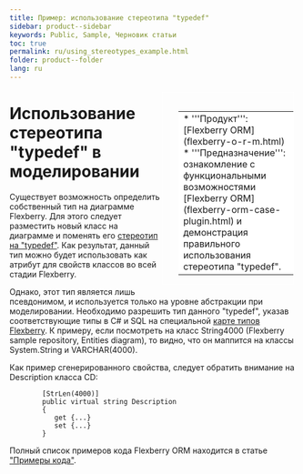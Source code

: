 ```yaml
---
title: Пример: использование стереотипа "typedef"
sidebar: product--sidebar
keywords: Public, Sample, Черновик статьи
toc: true
permalink: ru/using_stereotypes_example.html
folder: product--folder
lang: ru
---
```


<div style="margin:5px; padding-left:28px; float:right; width:40%; outline:1px solid white;"> <br> <table border="0" width="100%" bgcolor="#6495ED"> <tbody><tr><td bgcolor="#FFFFFF"> 
* '''Продукт''': [Flexberry ORM](flexberry-o-r-m.html)
* '''Предназначение''': ознакомление с функциональными возможностями [Flexberry ORM](flexberry-orm-case-plugin.html) и демонстрация правильного использования стереотипа "typedef".
</td>
</tr></tbody></table></a>
</div>

# Использование стереотипа "typedef" в моделировании

Существует возможность определить собственный тип на диаграмме Flexberry. Для этого следует разместить новый класс на диаграмме и поменять его [стереотип на "typedef"](classes-with-stereotype--typedef.html).
Как результат, данный тип можно будет использовать как атрибут для свойств классов во всей стадии Flexberry.

Однако, этот тип является лишь псевдонимом, и используется только на уровне абстракции при моделировании.
Необходимо разрешить тип данного "typedef", указав соответствующие типы в C# и SQL на специальной [карте типов Flexberry](types-map.html).
К примеру, если посмотреть на класс String4000 (Flexberry sample repository, Entities diagram), то видно, что он маппится на классы System.String и VARCHAR(4000).

Как пример сгенерированного свойства, следует обратить внимание на Description класса CD:
```
        [StrLen(4000)]
        public virtual string Description
        {
           get {...}
           set {...}
        }
```

Полный список примеров кода Flexberry ORM находится в статье ["Примеры кода"](code-samples.html).

